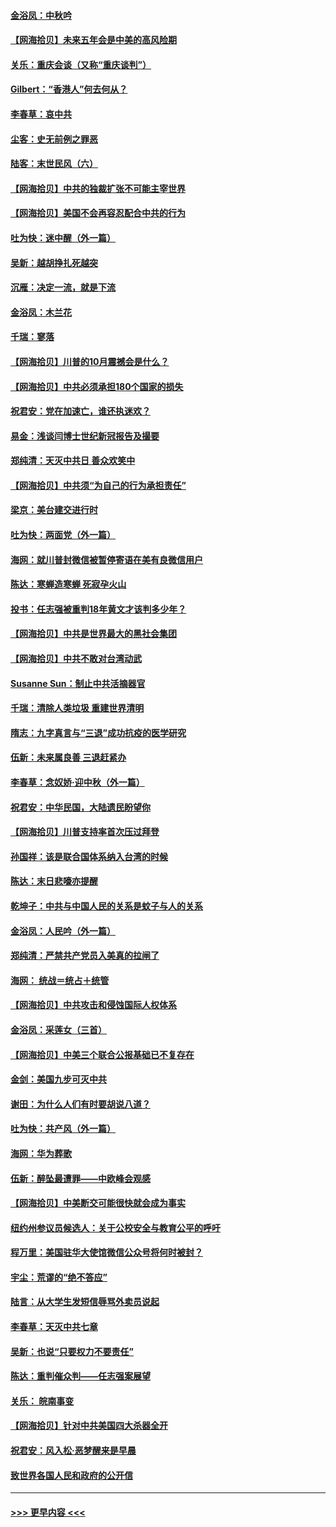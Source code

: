 #### [金浴凤：中秋吟](../pages/nsc993/n12441773.md?t=10010351) 
#### [【网海拾贝】未来五年会是中美的高风险期](../pages/nsc993/n12440760.md?t=10010351) 
#### [关乐：重庆会谈（又称“重庆谈判”）](../pages/nsc993/n12437525.md?t=10010351) 
#### [Gilbert：“香港人”何去何从？](../pages/nsc993/n12435894.md?t=10010351) 
#### [李春草：哀中共](../pages/nsc993/n12435874.md?t=10010351) 
#### [尘客：史无前例之罪恶](../pages/nsc993/n12435762.md?t=10010351) 
#### [陆客：末世民风（六）](../pages/nsc993/n12435354.md?t=10010351) 
#### [【网海拾贝】中共的独裁扩张不可能主宰世界](../pages/nsc993/n12435151.md?t=10010351) 
#### [【网海拾贝】美国不会再容忍配合中共的行为](../pages/nsc993/n12433808.md?t=10010351) 
#### [吐为快：迷中醒（外一篇）](../pages/nsc993/n12433585.md?t=10010351) 
#### [吴新：越胡挣扎死越突](../pages/nsc993/n12433562.md?t=10010351) 
#### [沉雁：决定一流，就是下流](../pages/nsc993/n12432128.md?t=10010351) 
#### [金浴凤：木兰花](../pages/nsc993/n12432124.md?t=10010351) 
#### [千瑞：寥落](../pages/nsc993/n12432071.md?t=10010351) 
#### [【网海拾贝】川普的10月震撼会是什么？](../pages/nsc993/n12431624.md?t=10010351) 
#### [【网海拾贝】中共必须承担180个国家的损失](../pages/nsc993/n12428893.md?t=10010351) 
#### [祝君安：党在加速亡，谁还执迷欢？](../pages/nsc993/n12428652.md?t=10010351) 
#### [易金：浅谈闫博士世纪新冠报告及撮要](../pages/nsc993/n12426822.md?t=10010351) 
#### [郑纯清：天灭中共日 善众欢笑中](../pages/nsc993/n12426784.md?t=10010351) 
#### [【网海拾贝】中共须“为自己的行为承担责任”](../pages/nsc993/n12426067.md?t=10010351) 
#### [梁京：美台建交进行时](../pages/nsc993/n12424066.md?t=10010351) 
#### [吐为快：两面党（外一篇）](../pages/nsc993/n12424043.md?t=10010351) 
#### [海网：就川普封微信被暂停寄语在美有良微信用户](../pages/nsc993/n12424021.md?t=10010351) 
#### [陈达：寒蝉造寒蝉 死寂孕火山](../pages/nsc993/n12423958.md?t=10010351) 
#### [投书：任志强被重判18年黄文才该判多少年？](../pages/nsc993/n12423672.md?t=10010351) 
#### [【网海拾贝】中共是世界最大的黑社会集团](../pages/nsc993/n12423543.md?t=10010351) 
#### [【网海拾贝】中共不敢对台湾动武](../pages/nsc993/n12421418.md?t=10010351) 
#### [Susanne Sun：制止中共活摘器官](../pages/nsc993/n12419654.md?t=10010351) 
#### [千瑞：清除人类垃圾 重建世界清明](../pages/nsc993/n12419414.md?t=10010351) 
#### [隋志：九字真言与“三退”成功抗疫的医学研究](../pages/nsc993/n12419248.md?t=10010351) 
#### [伍新：未来属良善 三退赶紧办](../pages/nsc993/n12418496.md?t=10010351) 
#### [李春草：念奴娇·迎中秋（外一篇）](../pages/nsc993/n12418465.md?t=10010351) 
#### [祝君安：中华民国，大陆遗民盼望你](../pages/nsc993/n12418089.md?t=10010351) 
#### [【网海拾贝】川普支持率首次压过拜登](../pages/nsc993/n12418050.md?t=10010351) 
#### [孙国祥：该是联合国体系纳入台湾的时候](../pages/nsc993/n12417369.md?t=10010351) 
#### [陈达：末日悲嚎亦提醒](../pages/nsc993/n12416736.md?t=10010351) 
#### [乾坤子：中共与中国人民的关系是蚊子与人的关系](../pages/nsc993/n12416632.md?t=10010351) 
#### [金浴凤：人民吟（外一篇）](../pages/nsc993/n12416567.md?t=10010351) 
#### [郑纯清：严禁共产党员入美真的拉闸了](../pages/nsc993/n12416550.md?t=10010351) 
#### [海网： 统战＝统占＋统管](../pages/nsc993/n12416404.md?t=10010351) 
#### [【网海拾贝】中共攻击和侵蚀国际人权体系](../pages/nsc993/n12416250.md?t=10010351) 
#### [金浴凤：采莲女（三首）](../pages/nsc993/n12415517.md?t=10010351) 
#### [【网海拾贝】中美三个联合公报基础已不复存在](../pages/nsc993/n12415054.md?t=10010351) 
#### [金剑：美国九步可灭中共](../pages/nsc993/n12413183.md?t=10010351) 
#### [谢田：为什么人们有时要胡说八道？](../pages/nsc993/n12411861.md?t=10010351) 
#### [吐为快：共产风（外一篇）](../pages/nsc993/n12411761.md?t=10010351) 
#### [海网：华为葬歌](../pages/nsc993/n12410381.md?t=10010351) 
#### [伍新：醉坠最遭罪——中欧峰会观感](../pages/nsc993/n12410364.md?t=10010351) 
#### [【网海拾贝】中美断交可能很快就会成为事实](../pages/nsc993/n12409495.md?t=10010351) 
#### [纽约州参议员候选人：关于公校安全与教育公平的呼吁](../pages/nsc993/n12409228.md?t=10010351) 
#### [程万里：美国驻华大使馆微信公众号将何时被封？](../pages/nsc993/n12407397.md?t=10010351) 
#### [宇尘：荒谬的“绝不答应”](../pages/nsc993/n12407360.md?t=10010351) 
#### [陆言：从大学生发短信辱骂外卖员说起](../pages/nsc993/n12407285.md?t=10010351) 
#### [李春草：天灭中共七章](../pages/nsc993/n12406988.md?t=10010351) 
#### [吴新：也说“只要权力不要责任”](../pages/nsc993/n12406966.md?t=10010351) 
#### [陈达：重判催众判——任志强案展望](../pages/nsc993/n12404540.md?t=10010351) 
#### [关乐： 皖南事变](../pages/nsc993/n12404288.md?t=10010351) 
#### [【网海拾贝】针对中共美国四大杀器全开](../pages/nsc993/n12404172.md?t=10010351) 
#### [祝君安：风入松‧恶梦醒来是早晨](../pages/nsc993/n12401953.md?t=10010351) 
#### [致世界各国人民和政府的公开信](../pages/nsc993/n12401824.md?t=10010351) 

----
#### [ >>> 更早内容 <<< ](../indexes/nsc993-earlier.md)
